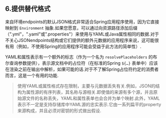 ## 6.提供替代格式

来自环境endpoints的默认JSON格式非常适合Spring应用程序使用，因为它直接映射到 `Environment` 抽象.如果您愿意，可以通过向资源路径添加后缀（".yml"，".yaml"或".properties"）来使用与YAML或Java属性相同的数据.对于不关心JSONendpoints结构或它们提供的额外元数据的应用程序来说，这可能很有用（例如，不使用Spring的应用程序可能会受益于此方法的简单性）.

YAML和属性表示有一个额外的标志（作为一个名为 `resolvePlaceholders` 的布尔查询参数提供），表示源文档中的占位符（在标准的Spring  `${…}` 表单中）应该在渲染之前在输出中解析，如果可能的话.对于不了解Spring占位符约定的消费者而言，这是一个有用的功能.

> 使用YAML或属性格式存在限制，主要与元数据丢失有关.例如，JSON的结构为属性源的有序列表，其名称与源相关.即使值的来源有多个源，并且原始源文件的名称丢失，YAML和属性表单也会合并为单个映射.此外，YAML表示不一定是支持存储库中YAML源的忠实表示.它由一系列扁平的property来源构成，并且必须对密钥的形式做出假设.

